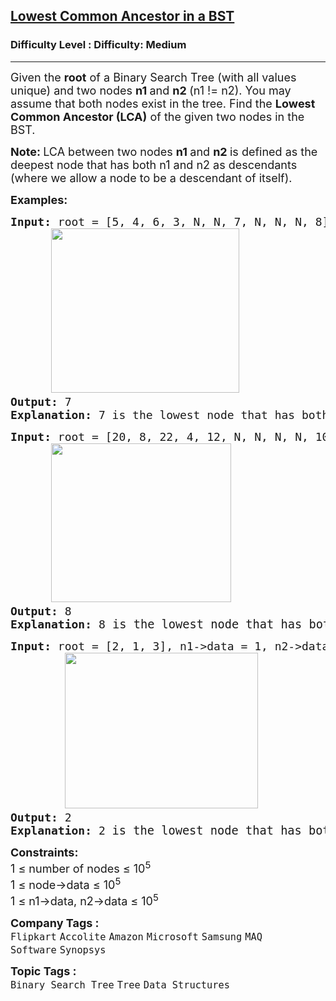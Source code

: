 <h2><a href="https://www.geeksforgeeks.org/problems/lowest-common-ancestor-in-a-bst/1?page=2&category=Tree&company=Amazon&sortBy=submissions">Lowest Common Ancestor in a BST</a></h2><h3>Difficulty Level : Difficulty: Medium</h3><hr><div class="problems_problem_content__Xm_eO"><p><span style="font-size: 18px;">Given the <strong>root</strong> of a Binary Search Tree (with all values unique) and two nodes <strong>n1 </strong>and <strong>n2 </strong>(n1 != n2). </span><span style="font-size: 18px;">You may assume that both nodes exist in the tree. Find the </span><strong style="font-size: 18px;">Lowest Common Ancestor (LCA)</strong><span style="font-size: 18px;"> of the given two nodes in the BST.</span></p>
<p><span style="font-size: 18px;"><span style="font-size: 18px;"><strong>Note: </strong>LCA between two nodes <strong>n1 </strong>and <strong>n2 </strong>is defined as the deepest node that has both n1 and n2 as descendants (where we allow a node to be a descendant of itself).</span></span></p>
<p><span style="font-size: 18px;"><strong>Examples:</strong></span></p>
<pre><span style="font-size: 18px;"><strong>Input: </strong>root = [5, 4, 6, 3, N, N, 7, N, N, N, 8], n1-&gt;data = 7, n2-&gt;data = 8
      <img src="https://media.geeksforgeeks.org/img-practice/prod/addEditProblem/700236/Web/Other/blobid0_1738413634.png" alt="" width="301" height="263">
<strong>Output: </strong>7<br><strong>Explanation:</strong> 7 is the lowest node that has both 7 and 8 as descendants.
</span></pre>
<pre><span style="font-size: 18px;"><strong style="font-size: 18px;">Input: </strong><span style="font-size: 18px;">root = [20, 8, 22, 4, 12, N, N, N, N, 10, 14], n1-&gt;data = 8, n2-&gt;data = 14<br>      <img src="https://media.geeksforgeeks.org/img-practice/prod/addEditProblem/700236/Web/Other/blobid1_1739265251.png" width="288" height="254"> &nbsp; &nbsp; 
</span><strong style="font-size: 18px;">Output: </strong><span style="font-size: 18px;">8<br><strong>Explanation:</strong> 8</span></span><span style="font-size: 14pt;"> is the lowest node that has both 8 and 14 as descendants.</span></pre>
<pre><span style="font-size: 18px;"><strong>Input: </strong>root = [2, 1, 3], n1-&gt;data = 1, n2-&gt;data = 3
        <img src="https://media.geeksforgeeks.org/img-practice/prod/addEditProblem/700236/Web/Other/blobid1_1738413633.png" alt="" width="309" height="249">
<strong>Output: </strong>2<br><strong>Explanation:</strong> 2 </span><span style="font-size: 14pt;">is the lowest node that has both 1 and 3 as descendants.</span></pre>
<p><span style="font-size: 18px;"><strong>Constraints:</strong><br>1 ≤&nbsp;number of nodes ≤ 10<sup>5<br></sup></span><span style="font-size: 18px;">1 ≤ node-&gt;data ≤&nbsp;10<sup>5<br></sup></span><span style="font-size: 18px;">1 ≤ n1-&gt;data, n2-&gt;data ≤ 10<sup>5</sup></span></p></div><p><span style=font-size:18px><strong>Company Tags : </strong><br><code>Flipkart</code>&nbsp;<code>Accolite</code>&nbsp;<code>Amazon</code>&nbsp;<code>Microsoft</code>&nbsp;<code>Samsung</code>&nbsp;<code>MAQ Software</code>&nbsp;<code>Synopsys</code>&nbsp;<br><p><span style=font-size:18px><strong>Topic Tags : </strong><br><code>Binary Search Tree</code>&nbsp;<code>Tree</code>&nbsp;<code>Data Structures</code>&nbsp;